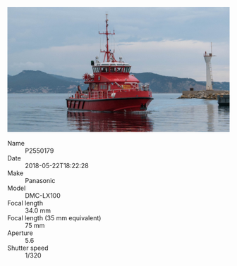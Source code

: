 [![P2550179](/photos/hd/P2550179.jpg)](/photos/full/P2550179.jpg?raw=true)

<dl>
  <dt>Name</dt>
  <dd>P2550179</dd>
  <dt>Date</dt>
  <dd>2018-05-22T18:22:28</dd>
  <dt>Make</dt>
  <dd>Panasonic</dd>
  <dt>Model</dt>
  <dd>DMC-LX100</dd>
  <dt>Focal length</dt>
  <dd>34.0 mm</dd>
  <dt>Focal length (35 mm equivalent)</dt>
  <dd>75 mm</dd>
  <dt>Aperture</dt>
  <dd>5.6</dd>
  <dt>Shutter speed</dt>
  <dd>1/320</dd>
</dl>
